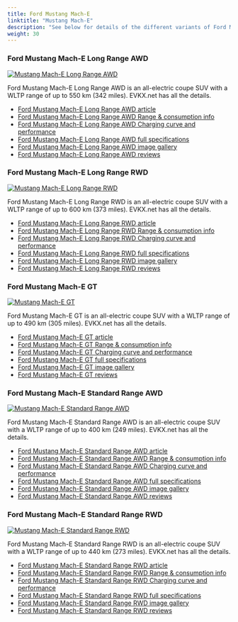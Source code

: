 ```yaml
---
title: Ford Mustang Mach-E
linktitle: "Mustang Mach-E"
description: "See below for details of the different variants of Ford Mustang Mach-E"
weight: 30
---
```

### Ford Mustang Mach-E Long Range AWD

<a href="/models/ford/mustang_mach-e/mustang_mach-e_long_range_awd/"><img src="https://media.evkx.net/multimedia/models/ford/mustang_mach-e/mustang_mach-e_long_range_awd/main_1_st.jpg" class="img-fluid" alt="Mustang Mach-E Long Range AWD" ></a>

Ford Mustang Mach-E Long Range AWD is an all-electric coupe SUV with a WLTP range of up to 550 km (342 miles). EVKX.net has all the details. 

- [Ford Mustang Mach-E Long Range AWD article](/models/ford/mustang_mach-e/mustang_mach-e_long_range_awd/)
- [Ford Mustang Mach-E Long Range AWD Range & consumption info](/models/ford/mustang_mach-e/mustang_mach-e_long_range_awd/rangeandconsumption)
- [Ford Mustang Mach-E Long Range AWD Charging curve and performance](/models/ford/mustang_mach-e/mustang_mach-e_long_range_awd/chargingcurve)
- [Ford Mustang Mach-E Long Range AWD full specifications](/models/ford/mustang_mach-e/mustang_mach-e_long_range_awd/specifications)
- [Ford Mustang Mach-E Long Range AWD image gallery](/models/ford/mustang_mach-e/mustang_mach-e_long_range_awd/gallery)
- [Ford Mustang Mach-E Long Range AWD reviews](/models/ford/mustang_mach-e/mustang_mach-e_long_range_awd/reviews)

### Ford Mustang Mach-E Long Range RWD

<a href="/models/ford/mustang_mach-e/mustang_mach-e_long_range_rwd/"><img src="https://media.evkx.net/multimedia/models/ford/mustang_mach-e/mustang_mach-e_long_range_rwd/main_1_st.jpg" class="img-fluid" alt="Mustang Mach-E Long Range RWD" ></a>

Ford Mustang Mach-E Long Range RWD is an all-electric coupe SUV with a WLTP range of up to 600 km (373 miles). EVKX.net has all the details. 

- [Ford Mustang Mach-E Long Range RWD article](/models/ford/mustang_mach-e/mustang_mach-e_long_range_rwd/)
- [Ford Mustang Mach-E Long Range RWD Range & consumption info](/models/ford/mustang_mach-e/mustang_mach-e_long_range_rwd/rangeandconsumption)
- [Ford Mustang Mach-E Long Range RWD Charging curve and performance](/models/ford/mustang_mach-e/mustang_mach-e_long_range_rwd/chargingcurve)
- [Ford Mustang Mach-E Long Range RWD full specifications](/models/ford/mustang_mach-e/mustang_mach-e_long_range_rwd/specifications)
- [Ford Mustang Mach-E Long Range RWD image gallery](/models/ford/mustang_mach-e/mustang_mach-e_long_range_rwd/gallery)
- [Ford Mustang Mach-E Long Range RWD reviews](/models/ford/mustang_mach-e/mustang_mach-e_long_range_rwd/reviews)

### Ford Mustang Mach-E GT

<a href="/models/ford/mustang_mach-e/mustang_mach-e_gt/"><img src="https://media.evkx.net/multimedia/models/ford/mustang_mach-e/mustang_mach-e_gt/main_1_st.jpg" class="img-fluid" alt="Mustang Mach-E GT" ></a>

Ford Mustang Mach-E GT is an all-electric coupe SUV with a WLTP range of up to 490 km (305 miles). EVKX.net has all the details. 

- [Ford Mustang Mach-E GT article](/models/ford/mustang_mach-e/mustang_mach-e_gt/)
- [Ford Mustang Mach-E GT Range & consumption info](/models/ford/mustang_mach-e/mustang_mach-e_gt/rangeandconsumption)
- [Ford Mustang Mach-E GT Charging curve and performance](/models/ford/mustang_mach-e/mustang_mach-e_gt/chargingcurve)
- [Ford Mustang Mach-E GT full specifications](/models/ford/mustang_mach-e/mustang_mach-e_gt/specifications)
- [Ford Mustang Mach-E GT image gallery](/models/ford/mustang_mach-e/mustang_mach-e_gt/gallery)
- [Ford Mustang Mach-E GT reviews](/models/ford/mustang_mach-e/mustang_mach-e_gt/reviews)

### Ford Mustang Mach-E Standard Range AWD

<a href="/models/ford/mustang_mach-e/mustang_mach-e_standard_range_awd/"><img src="https://media.evkx.net/multimedia/models/ford/mustang_mach-e/mustang_mach-e_standard_range_awd/main_1_st.jpg" class="img-fluid" alt="Mustang Mach-E Standard Range AWD" ></a>

Ford Mustang Mach-E Standard Range AWD is an all-electric coupe SUV with a WLTP range of up to 400 km (249 miles). EVKX.net has all the details. 

- [Ford Mustang Mach-E Standard Range AWD article](/models/ford/mustang_mach-e/mustang_mach-e_standard_range_awd/)
- [Ford Mustang Mach-E Standard Range AWD Range & consumption info](/models/ford/mustang_mach-e/mustang_mach-e_standard_range_awd/rangeandconsumption)
- [Ford Mustang Mach-E Standard Range AWD Charging curve and performance](/models/ford/mustang_mach-e/mustang_mach-e_standard_range_awd/chargingcurve)
- [Ford Mustang Mach-E Standard Range AWD full specifications](/models/ford/mustang_mach-e/mustang_mach-e_standard_range_awd/specifications)
- [Ford Mustang Mach-E Standard Range AWD image gallery](/models/ford/mustang_mach-e/mustang_mach-e_standard_range_awd/gallery)
- [Ford Mustang Mach-E Standard Range AWD reviews](/models/ford/mustang_mach-e/mustang_mach-e_standard_range_awd/reviews)

### Ford Mustang Mach-E Standard Range RWD

<a href="/models/ford/mustang_mach-e/mustang_mach-e_standard_range_rwd/"><img src="https://media.evkx.net/multimedia/models/ford/mustang_mach-e/mustang_mach-e_standard_range_rwd/main_1_st.jpg" class="img-fluid" alt="Mustang Mach-E Standard Range RWD" ></a>

Ford Mustang Mach-E Standard Range RWD is an all-electric coupe SUV with a WLTP range of up to 440 km (273 miles). EVKX.net has all the details. 

- [Ford Mustang Mach-E Standard Range RWD article](/models/ford/mustang_mach-e/mustang_mach-e_standard_range_rwd/)
- [Ford Mustang Mach-E Standard Range RWD Range & consumption info](/models/ford/mustang_mach-e/mustang_mach-e_standard_range_rwd/rangeandconsumption)
- [Ford Mustang Mach-E Standard Range RWD Charging curve and performance](/models/ford/mustang_mach-e/mustang_mach-e_standard_range_rwd/chargingcurve)
- [Ford Mustang Mach-E Standard Range RWD full specifications](/models/ford/mustang_mach-e/mustang_mach-e_standard_range_rwd/specifications)
- [Ford Mustang Mach-E Standard Range RWD image gallery](/models/ford/mustang_mach-e/mustang_mach-e_standard_range_rwd/gallery)
- [Ford Mustang Mach-E Standard Range RWD reviews](/models/ford/mustang_mach-e/mustang_mach-e_standard_range_rwd/reviews)

